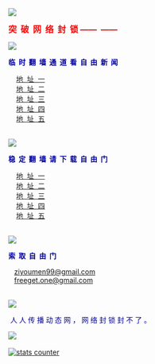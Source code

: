 

<html>





<body>
<a target="_blank" href="https://github.com/19920513/www/tree/master"><img src="https://raw.githubusercontent.com/19920513/www/master/t/lh600.jpg"></a><br>
<p><big><font color="#FF0000"><strong>突&nbsp; 破&nbsp; 网&nbsp; 络&nbsp; 封&nbsp; 锁&nbsp;——&nbsp; ——&nbsp;</strong></font></big></p>


<a target="_blank" href="https://github.com/uuu3/u/blob/master/u.md#1"><img src="https://raw.githubusercontent.com/19920513/www/master/t/lh600.jpg"></a><br>

<font color="#0000A0"><strong>临&nbsp; 时&nbsp; 翻&nbsp; 墙&nbsp; 通&nbsp; 道&nbsp; 看&nbsp; 自&nbsp; 由&nbsp; 新&nbsp; 闻&nbsp; </strong>


&nbsp;&nbsp;&nbsp; <a href="http://d38dn59fpvpudb.cloudfront.net/?vvSs46CLMuga=_FPq6&M2kabW=rWBoCu7Or&oXP7fxvDR=t93YN&Cxz1b7b8z=G72e6sG&aY=xWDGU#">地&nbsp; 址&nbsp; 一</a> 
&nbsp;&nbsp;&nbsp;<br>
&nbsp;&nbsp;&nbsp; <a href="https://ddvcvakfra60e.cloudfront.net/?U8zzHkCJxCj=EWa3&RY94i7R8r=Ww&Pei9uY-2-=_SQM-uir&NJ0sNwl4LXK=DHmQn0IjE_vSmq-#">地&nbsp; 址&nbsp; 二</a>
&nbsp;&nbsp;&nbsp;<br>
&nbsp;&nbsp;&nbsp; <a href="https://d3drc0qeiclm7q.cloudfront.net/?jmIGXTCN=ano7F&9HGgkZ=PlL4p9lCf&cY=Kws&0lXXMZq=o1&DcpQcQ11i=jZHp&K7F=CUxoSrvgaEF#">地&nbsp; 址&nbsp; 三</a> 
&nbsp;&nbsp;&nbsp;<br>
&nbsp;&nbsp;&nbsp; <a href="https://d3bgfezntikgy4.cloudfront.net/?_NkKt7CL_5jwG=PR-mi7oeJ&Pg9m8V5=lybfis3&GjNtB=E-UZ5UY9&MTv0X4aiXR5=gMQ&Fd=fi3t#">地&nbsp; 址&nbsp; 四</a> 
&nbsp;&nbsp;&nbsp;<br>
&nbsp;&nbsp;&nbsp; <a href="https://d3bgfezntikgy4.cloudfront.net/?_NkKt7CL_5jwG=PR-mi7oeJ&Pg9m8V5=lybfis3&GjNtB=E-UZ5UY9&MTv0X4aiXR5=gMQ&Fd=fi3t#">地&nbsp; 址&nbsp; 五</a> 
&nbsp;&nbsp;&nbsp;<br>
<br>


<a target="_blank" href="https://github.com/uuu3/u/blob/master/u.md#1"><img src="https://raw.githubusercontent.com/19920513/www/master/t/lh600.jpg"></a><br>


<font color="#0000A0"><strong>稳&nbsp; 定&nbsp; 翻&nbsp; 墙&nbsp; 请&nbsp; 下&nbsp; 载&nbsp; 自&nbsp; 由&nbsp; 门</strong>





&nbsp;&nbsp;&nbsp; <a href="https://gitlab.com/shenzhouzhengdao/w/raw/master/szzd/fgp.zip">地&nbsp; 址&nbsp; 一</a> 
&nbsp;&nbsp;&nbsp;<br>
&nbsp;&nbsp;&nbsp; <a href="https://github.com/freegate-release/website/archive/fglatest.zip">地&nbsp; 址&nbsp; 二</a> 
&nbsp;&nbsp;&nbsp;<br>
&nbsp;&nbsp;&nbsp; <a href="https://github.com/freegate-release/website/archive/fglatest.zip">地&nbsp; 址&nbsp; 三</a> 
&nbsp;&nbsp;&nbsp;<br>
&nbsp;&nbsp;&nbsp; <a href="https://d3bgfezntikgy4.cloudfront.net/?cdwaN2CNp=QA_gsJRcx3L&CC=JAGw&Ti1=vb4yhQ9&4dgqTjl=rc6iA&rWDSAMe=19i8qF&apJb=f_xd">地&nbsp; 址&nbsp; 四</a> 
&nbsp;&nbsp;&nbsp;<br>
&nbsp;&nbsp;&nbsp; <a href="https://d3drc0qeiclm7q.cloudfront.net/?OYMjYfCLAc54z=lA2hzGgxe&93zW=UyStuyk&b5dHQQNIFWv=S_E4o&nIzE=kWTi&6cSkZouND8=aa">地&nbsp; 址&nbsp; 五</a> 
&nbsp;&nbsp;&nbsp;<br>
<br>


<a target="_blank" href="https://github.com/sglfree/freesky"><img src="https://raw.githubusercontent.com/19920513/www/master/t/lh600.jpg"></a><br>



<font color="#0000A0"><strong>索&nbsp; 取&nbsp; 自&nbsp; 由&nbsp; 门</strong>

&nbsp;&nbsp;&nbsp;<a href="ziyoumen99@gmail.com">ziyoumen99@gmail.com</a> <br>
&nbsp;&nbsp;&nbsp;<a href="freeget.one@gmail.com">freeget.one@gmail.com</a> 

<br>
<a target="_blank" href="https://github.com/soundofhope/www"><img src="https://raw.githubusercontent.com/19920513/www/master/t/lh600.jpg"></a><br>

&nbsp;人&nbsp;人&nbsp;传&nbsp;播&nbsp;动&nbsp;态&nbsp;网&nbsp;，&nbsp;网&nbsp;络&nbsp;封&nbsp;锁&nbsp;封&nbsp;不&nbsp;了&nbsp;。
<body>


<a target="_blank" href="https://gitlab.com/shenzhouzhengdao/w/"><img src="https://raw.githubusercontent.com/19920513/www/master/t/lh600.jpg"></a><br>
<br>
<a href="http://www.easycounter.com/">
<img src="http://www.easycounter.com/counter.php?45tertwer"
border="0" alt="stats counter"></a>












</body>
</html>

